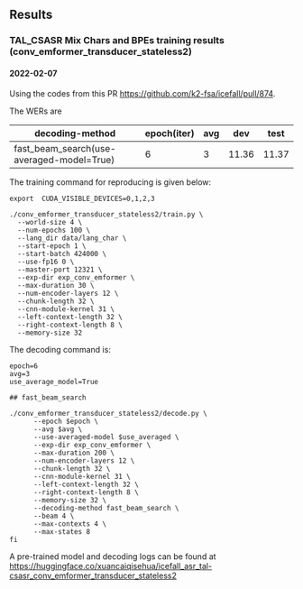 ## Results

### TAL_CSASR Mix Chars and BPEs training results (conv_emformer_transducer_stateless2)

#### 2022-02-07

Using the codes from this PR https://github.com/k2-fsa/icefall/pull/874.

The WERs are

|decoding-method | epoch(iter) | avg | dev | test |
|--|--|--|--|--|
|fast_beam_search(use-averaged-model=True) | 6 | 3 | 11.36 | 11.37|

The training command for reproducing is given below:

```
export  CUDA_VISIBLE_DEVICES=0,1,2,3

./conv_emformer_transducer_stateless2/train.py \
  --world-size 4 \
  --num-epochs 100 \
  --lang_dir data/lang_char \
  --start-epoch 1 \
  --start-batch 424000 \
  --use-fp16 0 \
  --master-port 12321 \
  --exp-dir exp_conv_emformer \
  --max-duration 30 \
  --num-encoder-layers 12 \
  --chunk-length 32 \
  --cnn-module-kernel 31 \
  --left-context-length 32 \
  --right-context-length 8 \
  --memory-size 32

```


The decoding command is:

```
epoch=6
avg=3
use_average_model=True

## fast_beam_search

./conv_emformer_transducer_stateless2/decode.py \
      --epoch $epoch \
      --avg $avg \
      --use-averaged-model $use_averaged \
      --exp-dir exp_conv_emformer \
      --max-duration 200 \
      --num-encoder-layers 12 \
      --chunk-length 32 \
      --cnn-module-kernel 31 \
      --left-context-length 32 \
      --right-context-length 8 \
      --memory-size 32 \
      --decoding-method fast_beam_search \
      --beam 4 \
      --max-contexts 4 \
      --max-states 8
fi

```

A pre-trained model and decoding logs can be found at <https://huggingface.co/xuancaiqisehua/icefall_asr_tal-csasr_conv_emformer_transducer_stateless2>
